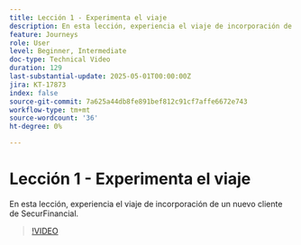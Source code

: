 ```yaml
---
title: Lección 1 - Experimenta el viaje
description: En esta lección, experiencia el viaje de incorporación de un nuevo cliente de SecurFinancial.
feature: Journeys
role: User
level: Beginner, Intermediate
doc-type: Technical Video
duration: 129
last-substantial-update: 2025-05-01T00:00:00Z
jira: KT-17873
index: false
source-git-commit: 7a625a44db8fe891bef812c91cf7affe6672e743
workflow-type: tm+mt
source-wordcount: '36'
ht-degree: 0%

---
```



# Lección 1 - Experimenta el viaje

En esta lección, experiencia el viaje de incorporación de un nuevo cliente de SecurFinancial.

>[!VIDEO](https://video.tv.adobe.com/v/3457827/?learn=on&enablevpops)
